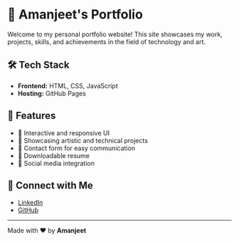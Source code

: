 # 🚀 Amanjeet's Portfolio

Welcome to my personal portfolio website! This site showcases my work, projects, skills, and achievements in the field of technology and art.


## 🛠️ Tech Stack
- **Frontend:** HTML, CSS, JavaScript
- **Hosting:** GitHub Pages

## 📂 Features
- 🌟 Interactive and responsive UI
- 🎨 Showcasing artistic and technical projects
- 📧 Contact form for easy communication
- 📄 Downloadable resume
- 🔗 Social media integration


## 🔗 Connect with Me
- [LinkedIn](https://linkedin.com/in/amanjeet-malik)
- [GitHub](https://github.com/AmanCrafts)

---
Made with ❤️ by **Amanjeet**
